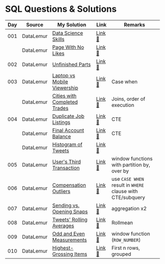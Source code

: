 # SQL Questions & Solutions

| Day | Source    | My Solution                                                                 | Link                                                                    | Remarks                                                    |
| --- | --------- | --------------------------------------------------------------------------- | ----------------------------------------------------------------------- | ---------------------------------------------------------- |
| 001 | DataLemur | [Data Science Skills](/datalemur/01-DataScienceSkills.sql)                  | [Link :link:](https://datalemur.com/questions/matching-skills)          |
|     | DataLemur | [Page With No Likes](/datalemur/02-PageWithNoLikes.sql)                     | [Link :link:](https://datalemur.com/questions/sql-page-with-no-likes)   |
| 002 | DataLemur | [Unfinished Parts](/datalemur/03-UnfinishedParts.sql)                       | [Link :link:](https://datalemur.com/questions/tesla-unfinished-parts)   |
| 003 | DataLemur | [Laptop vs Mobile Viewership](/datalemur/04-LaptopVsMobileViewership.sql)   | [Link :link:](https://datalemur.com/questions/laptop-mobile-viewership) | Case when                                                  |
|     | DataLemur | [Cities with Completed Trades](/datalemur/05-CitiesWithCompletedTrades.sql) | [Link :link:](https://datalemur.com/questions/completed-trades)         | Joins, order of execution                                  |
| 004 | DataLemur | [Duplicate Job Listings](/datalemur/06-DuplicateJobListings.sql)            | [Link :link:](https://datalemur.com/questions/duplicate-job-listings)   | CTE                                                        |
|     | DataLemur | [Final Account Balance](/datalemur/07-FinalAccountBalance.sql)              | [Link :link:](https://datalemur.com/questions/final-account-balance)    | CTE                                                        |
|     | DataLemur | [Histogram of Tweets](/datalemur/08-HistogramOfTweets.sql)                  | [Link :link:](https://datalemur.com/questions/sql-histogram-tweets)     |
| 005 | DataLemur | [User's Third Transaction](/datalemur/UsersThirdTransaction.sql)            | [Link :link:](https://datalemur.com/questions/sql-third-transaction)    | window functions with partition by, over by                |
| 006 | DataLemur | [Compensation Outliers](/datalemur/CompensationOutliers.sql)                | [Link :link:](https://datalemur.com/questions/compensation-outliers)    | use `CASE WHEN` result in `WHERE` clause with CTE/subquery |
| 007 | DataLemur | [Sending vs. Opening Snaps](/datalemur/SendingVsOpeningSnaps.sql)           | [Link :link:](https://datalemur.com/questions/time-spent-snaps)         | aggregation x2                                             |
| 008 | DataLemur | [Tweets' Rolling Averages](/datalemur/TweetsRollingAverage.sql)             | [Link :link:](https://datalemur.com/questions/rolling-average-tweets)   | Rollmean                                                   |
| 009 | DataLemur | [Odd and Even Measurements](/datalemur/OddAndEvenMeasurements.sql)          | [Link :link:](https://datalemur.com/questions/odd-even-measurements)    | window function (`ROW_NUMBER`)                             |
| 010 | DataLemur | [Highest-Grossing Items](/datalemur/HighestGrossingItems.sql)               | [Link :link:](https://datalemur.com/questions/sql-highest-grossing)     | First n rows, grouped                                      |

